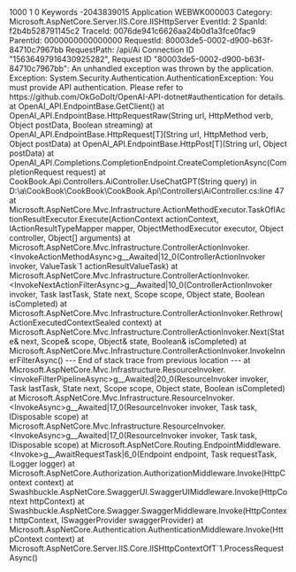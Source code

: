 <System>
            <Provider Name=".NET Runtime"/>
            <EventID>1000</EventID>
            <Level>1</Level>
            <Task>0</Task>
            <Keywords>Keywords</Keywords>
            <TimeCreated SystemTime="2023-03-30T08:05:46Z"/>
            <EventRecordID>-2043839015</EventRecordID>
            <Channel>Application</Channel>
            <Computer>WEBWK000003</Computer>
            <Security/>
        </System>
        <EventData>
            <Data>Category: Microsoft.AspNetCore.Server.IIS.Core.IISHttpServer
EventId: 2
SpanId: f2b4b528791145c2
TraceId: 0076de941c6626aa24b0d1a3fce0fac9
ParentId: 0000000000000000
RequestId: 80003de5-0002-d900-b63f-84710c7967bb
RequestPath: /api/Ai
Connection ID "15636497916430925282", Request ID "80003de5-0002-d900-b63f-84710c7967bb": An unhandled exception was thrown by the application.
Exception:
System.Security.Authentication.AuthenticationException: You must provide API authentication.  Please refer to https://github.com/OkGoDoIt/OpenAI-API-dotnet#authentication for details.
   at OpenAI_API.EndpointBase.GetClient()
   at OpenAI_API.EndpointBase.HttpRequestRaw(String url, HttpMethod verb, Object postData, Boolean streaming)
   at OpenAI_API.EndpointBase.HttpRequest[T](String url, HttpMethod verb, Object postData)
   at OpenAI_API.EndpointBase.HttpPost[T](String url, Object postData)
   at OpenAI_API.Completions.CompletionEndpoint.CreateCompletionAsync(CompletionRequest request)
   at CookBook.Api.Controllers.AiController.UseChatGPT(String query) in D:\a\CookBook\CookBook\CookBook.Api\Controllers\AiController.cs:line 47
   at Microsoft.AspNetCore.Mvc.Infrastructure.ActionMethodExecutor.TaskOfIActionResultExecutor.Execute(ActionContext actionContext, IActionResultTypeMapper mapper, ObjectMethodExecutor executor, Object controller, Object[] arguments)
   at Microsoft.AspNetCore.Mvc.Infrastructure.ControllerActionInvoker.&lt;InvokeActionMethodAsync&gt;g__Awaited|12_0(ControllerActionInvoker invoker, ValueTask`1 actionResultValueTask)
   at Microsoft.AspNetCore.Mvc.Infrastructure.ControllerActionInvoker.&lt;InvokeNextActionFilterAsync&gt;g__Awaited|10_0(ControllerActionInvoker invoker, Task lastTask, State next, Scope scope, Object state, Boolean isCompleted)
   at Microsoft.AspNetCore.Mvc.Infrastructure.ControllerActionInvoker.Rethrow(ActionExecutedContextSealed context)
   at Microsoft.AspNetCore.Mvc.Infrastructure.ControllerActionInvoker.Next(State&amp; next, Scope&amp; scope, Object&amp; state, Boolean&amp; isCompleted)
   at Microsoft.AspNetCore.Mvc.Infrastructure.ControllerActionInvoker.InvokeInnerFilterAsync()
--- End of stack trace from previous location ---
   at Microsoft.AspNetCore.Mvc.Infrastructure.ResourceInvoker.&lt;InvokeFilterPipelineAsync&gt;g__Awaited|20_0(ResourceInvoker invoker, Task lastTask, State next, Scope scope, Object state, Boolean isCompleted)
   at Microsoft.AspNetCore.Mvc.Infrastructure.ResourceInvoker.&lt;InvokeAsync&gt;g__Awaited|17_0(ResourceInvoker invoker, Task task, IDisposable scope)
   at Microsoft.AspNetCore.Mvc.Infrastructure.ResourceInvoker.&lt;InvokeAsync&gt;g__Awaited|17_0(ResourceInvoker invoker, Task task, IDisposable scope)
   at Microsoft.AspNetCore.Routing.EndpointMiddleware.&lt;Invoke&gt;g__AwaitRequestTask|6_0(Endpoint endpoint, Task requestTask, ILogger logger)
   at Microsoft.AspNetCore.Authorization.AuthorizationMiddleware.Invoke(HttpContext context)
   at Swashbuckle.AspNetCore.SwaggerUI.SwaggerUIMiddleware.Invoke(HttpContext httpContext)
   at Swashbuckle.AspNetCore.Swagger.SwaggerMiddleware.Invoke(HttpContext httpContext, ISwaggerProvider swaggerProvider)
   at Microsoft.AspNetCore.Authentication.AuthenticationMiddleware.Invoke(HttpContext context)
   at Microsoft.AspNetCore.Server.IIS.Core.IISHttpContextOfT`1.ProcessRequestAsync()
</Data>
        </EventData>
    </Event>
</Events>
